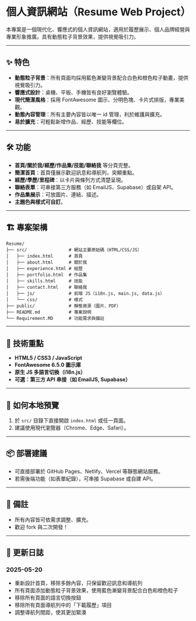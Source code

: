 # 個人資訊網站（Resume Web Project）

本專案是一個現代化、響應式的個人資訊網站，適用於履歷展示、個人品牌經營與專業形象推廣。具有動態粒子背景效果，提供視覺吸引力。

---

## ✨ 特色
- **動態粒子背景**：所有頁面均採用藍色漸變背景配合白色和橙色粒子動畫，提供視覺吸引力。
- **響應式設計**：桌機、平板、手機皆有良好瀏覽體驗。
- **現代簡潔風格**：採用 FontAwesome 圖示、分明色塊、卡片式排版，專業美觀。
- **動態內容管理**：所有主要內容皆以唯一 id 管理，利於維護與擴充。
- **易於擴充**：可輕鬆新增作品、經歷、技能等欄位。

---

## 🛠 功能
- **首頁/關於我/經歷/作品集/技能/聯絡我** 等分頁完整。
- **簡潔首頁**：首頁僅展示歡迎訊息和導航列，突顯重點。
- **經歷/學歷/里程碑**：以卡片與條列方式清楚呈現。
- **聯絡表單**：可串接第三方服務（如 EmailJS、Supabase）或自架 API。
- **作品集展示**：可放圖片、連結、描述。
- **主題色與樣式可自訂**。

---

## 🏗️ 專案架構

```
Resume/
├── src/                # 網站主要原始碼（HTML/CSS/JS）
│   ├── index.html      # 首頁
│   ├── about.html      # 關於我
│   ├── experience.html # 經歷
│   ├── portfolio.html  # 作品集
│   ├── skills.html     # 技能
│   ├── contact.html    # 聯絡我
│   ├── js/             # 前端 JS（i18n.js, main.js, data.js）
│   └── css/            # 樣式
├── public/             # 靜態資源（圖片、PDF）
├── README.md           # 專案說明
└── Requirement.MD      # 功能需求與備註
```

---

## 🔧 技術重點
- **HTML5 / CSS3 / JavaScript**
- **FontAwesome 6.5.0 圖示庫**
- **原生 JS 多語言切換（i18n.js）**
- **可選：第三方 API 串接（如 EmailJS, Supabase）**

---

## 🚀 如何本地預覽
1. 於 `src/` 目錄下直接開啟 `index.html` 或任一頁面。
2. 建議使用現代瀏覽器（Chrome、Edge、Safari）。

---

## 📦 部署建議
- 可直接部署於 GitHub Pages、Netlify、Vercel 等靜態網站服務。
- 若需後端功能（如表單紀錄），可串接 Supabase 或自建 API。

---

## 📝 備註
- 所有內容皆可依需求調整、擴充。
- 歡迎 fork 與二次開發！

---

## 📅 更新日誌

### 2025-05-20
- 重新設計首頁，移除多餘內容，只保留歡迎訊息和導航列
- 所有頁面添加動態粒子背景效果，使用藍色漸變背景配合白色和橙色粒子
- 移除所有頁面的語言切換按鈕
- 移除所有頁面導航列中的「下載履歷」項目
- 調整導航列間距，使其更加緊湊
